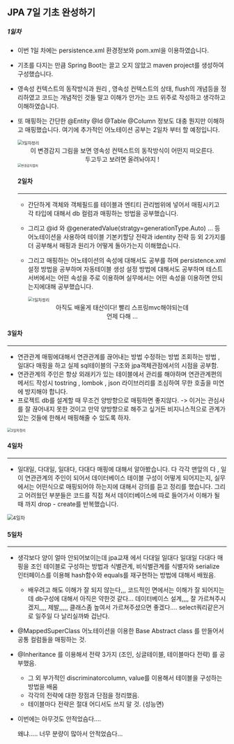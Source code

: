 ## JPA 7일 기초 완성하기

##### 1일차

- 이번 1일 차에는 persistence.xml 환경정보와 pom.xml을 이용하였습니다.

- 기초를 다지는 만큼 Spring Boot는 끌고 오지 않았고 maven project를 생성하여 구성했습니다.

- 영속성 컨텍스트의 동작방식과 원리 , 영속성 컨텍스트의 상태, flush의 개념등을 정리하였고 코드는 개념적인 것들 말고 이해가 안가는 코드 위주로 작성하고 생각하고 이해하였습니다.

- 또 매핑하는 간단한 @Entity @Id @Table @Column 정보도 대충 뭔지만 이해하고 매핑했습니다. 여기에 추가적인 어노테이션 공부는 2일차 부터 할 예정입니다.<br>

  <img src="정리\1일차정리.PNG" alt="1일차정리" style="zoom: 67%;" /> 

  

  <center> 이 변경감지 그림을 보면 영속성 컨텍스트의 동작방식이 어떤지 떠오른다.</center>

  <center> 두고두고 보려면 올려놔야지 ! </center>

  <img src="정리\변경감지캡처.PNG" alt="변경감지캡처" style="zoom:50%;" />

  #### 2일차

  <hr>

  - 간단하게 객체와 객체필드를 테이블과 엔티티 관리범위에 넣어서 매핑시키고 각 타입에 대해서 db 컬럼과 매핑하는 방법을 공부했습니다.

  - 그리고 @id 와 @generatedValue(stratgy=generationType.Auto) ... 등 어노테이션을 사용하여 테이블 기본키할당 전략과 identity 전략 등 외 2가지를 더 공부해서 매핑과 원리가 어떻게 돌아가는지 이해했습니다.

  - 그리고 매핑하는 어노테이션의 속성에 대해서도 공부를 하며 persistence.xml 설정 방법을 공부하며 자동테이블 생성 설정 방법에 대해서도 공부하며 테스트서버에서는 어떤 속성을 주로 이용하며 실무에서는 어떤 속성을 이용하면 안되는지에대해 공부했습니다.

    <img src="정리\2일차정리.PNG" alt="1일차정리" style="zoom: 67%;" />

  <center>아직도 배울게 태산이다! 빨리 스프링mvc해야되는데 </center>

  <center> 언제 다해 ... </center>

#### 3일차

<hr>

- 연관관계 매핑에대해서 연관관계를 끊어내는 방법 수정하는 방법 조회하는 방법 , 일대다 매핑을 하고 실제 sql테이블의 구조와 jpa객체관점에서의 시점을 공부함.
- 연관관계의 주인은 항상 외래키가 있는 테이블에서 관리를 해야하며 연관관계편의 메서드 작성시 tostring , lombok , json 라이브러리를 조심하여 무한 호출을 미연에 방지해야 합니다.
- 프로젝트 db를 설계할 때 무조건 양방향으로 매핑하면 좋지않다. -> 이거는 관심사를 잘 끊어내지 못한 것이고 만약 양방향으로 해주고 싶거든 비지니스적으로 관계가 있는 것들에 한해서 매핑해줄 수 있도록 하자.

<img src="정리\3일차.jpg" alt="3일차정리" style="zoom: 55%;" />



#### 4일차

<hr>

- 일대일, 다대일, 일대다, 다대다 매핑에 대해서 알아봤습니다. 다 각각 맨앞의 다 , 일 이 연관관계의 주인이 되어서 데이터베이스 테이블 구성이 어떻게 되어지는지, 실무에서는 어떤식으로 매핑되어야 하는지에 대해서 강의를 듣고 정리를 했습니다. 그리고 어려웠던 부분들은 코드를 직접 쳐서 데이터베이스에 따로 들어가서 이해가 될 때 까지 drop - create를 반복했습니다.

<img src="정리\4일차.png" alt="4일차" style="zoom: 80%;" />



#### 5일차

<hr>

- 생각보다 양이 얼마 안되어보이는데 jpa교재 에서 다대일 일대다 일대일 다대다 매핑을 조인 테이블로 구성하는 방법과 식별관계, 비식별관계를 식별자와 serialize 인터페이스를 이용해 hash함수와 equals를 재구현하는 방법에 대해서 배웠음.
  - 배우려고 해도 이해가 잘 되지 않는다,,, 코드적인 면에서는 이해가 잘 되어지는데 db구성에 대해서 아직은 약한것 같다... 데이터베이스 설계,,,, 잘 가르쳐주시겠지,,,, 제발,,,,, 클래스좀 높여서 가르쳐주셨으면 좋겠다.... select쿼리같은거로 일주일 다 날리실까봐 겁난다.



- @MappedSuperClass 어노테이션을 이용한 Base Abstract class 를 만들어서 공통 컬럼들을 매핑하는 것.
- @Inheritance 를 이용해서 전략 3가지 (조인, 싱글테이블, 테이블마다 전략) 를 공부했음.
  - 그 외 부가적인 discriminatorcolumn, value를 이용해서 테이블을 구성하는 방법을 배움
  - 각각의 전략에 대한 장점과 단점을 정리했음.
  - 테이블마다 전략은 절대 어디서도 쓰지 말 것. (성능면)

- 이번에는 아무것도 안적었슴다....

  왜냐..... 너무 분량이 많아서 안적었슴다...

